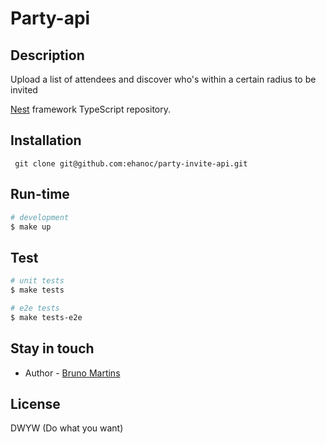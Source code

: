 # Party-api

## Description

Upload a list of attendees and discover who's within a certain radius to be invited

[Nest](https://github.com/nestjs/nest) framework TypeScript repository.

## Installation

``` git clone git@github.com:ehanoc/party-invite-api.git```


## Run-time

```bash
# development
$ make up
```

## Test

```bash
# unit tests
$ make tests

# e2e tests
$ make tests-e2e
```


## Stay in touch

- Author - [Bruno Martins](github.com/ehanoc)

## License
DWYW (Do what you want)
